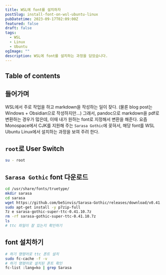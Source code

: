 ```yaml
---
title: WSL에 font를 설치하자
postSlug: install-font-on-wsl-ubuntu-linux
pubDatetime: 2023-09-17T02:09:00Z
featured: false
draft: false
tags:
  - WSL
  - Linux
  - Ubuntu
ogImage: ""
description: WSL에 font를 설치하는 과정을 담았습니다.
---
```


## Table of contents

## 들어가며

WSL에서 주로 작업을 하고 markdown을 작성하는 일이 잦다. (물론 blog post는 Windows + Obsidian으로 작성하지만...) 그래서, pandoc으로 markdown을 pdf로 변환하는 경우가 많은데, 이때 내가 원하는 font로 지정해서 변환을 해준다. 요즘 Monospace에서 CJK를 지원해 주는 `Sarasa Gothic`에 꽂혀서, 해당 font를 WSL Ubuntu Linux에서 설치하는 과정을 보여 주려 한다.

## `root`로 User Switch

```bash
su - root
```

## `Sarasa Gothic` font 다운로드

```bash
cd /usr/share/fonts/truetype/
mkdir sarasa
cd sarasa
wget https://github.com/be5invis/Sarasa-Gothic/releases/download/v0.41.10/sarasa-gothic-super-ttc-0.41.10.7z
sudo apt-get install -y p7zip-full
7z e sarasa-gothic-super-ttc-0.41.10.7z
rm -rf sarasa-gothic-super-ttc-0.41.10.7z
ls
# ttc 파일이 잘 있는지 확인하기
```

## font 설치하기

```bash
# 하기 명령어로 ttc 폰트 설치
sudo fc-cache -f -v
# 하기 명령어로 설치된 폰트 확인
fc-list :lang=ko | grep Sarasa
```
